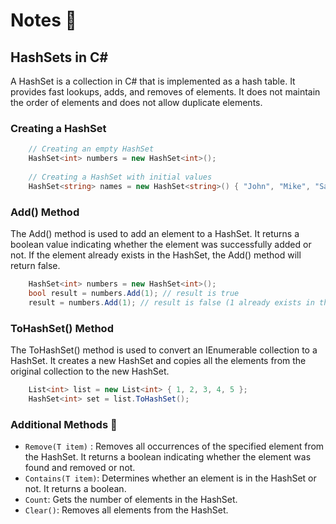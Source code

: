 ﻿
# Notes 📝

## HashSets in C#

A HashSet is a collection in C# that is implemented as a hash table. It provides fast lookups, adds, and removes of elements. It does not maintain the order of elements and does not allow duplicate elements.

### Creating a HashSet
```cs
    // Creating an empty HashSet
    HashSet<int> numbers = new HashSet<int>();
    
    // Creating a HashSet with initial values
    HashSet<string> names = new HashSet<string>() { "John", "Mike", "Sara" };
```

### Add() Method

The Add() method is used to add an element to a HashSet. It returns a boolean value indicating whether the element was successfully added or not. If the element already exists in the HashSet, the Add() method will return false.
```cs
    HashSet<int> numbers = new HashSet<int>();
    bool result = numbers.Add(1); // result is true
    result = numbers.Add(1); // result is false (1 already exists in the HashSet)
```

### ToHashSet() Method

The ToHashSet() method is used to convert an IEnumerable collection to a HashSet. It creates a new HashSet and copies all the elements from the original collection to the new HashSet.
```cs
    List<int> list = new List<int> { 1, 2, 3, 4, 5 };
    HashSet<int> set = list.ToHashSet();
```

### Additional Methods 👾

-   `Remove(T item)` : Removes all occurrences of the specified element from the HashSet. It returns a boolean indicating whether the element was found and removed or not.
-   `Contains(T item)`: Determines whether an element is in the HashSet or not. It returns a boolean.
-   `Count`: Gets the number of elements in the HashSet.
-   `Clear()`: Removes all elements from the HashSet.


